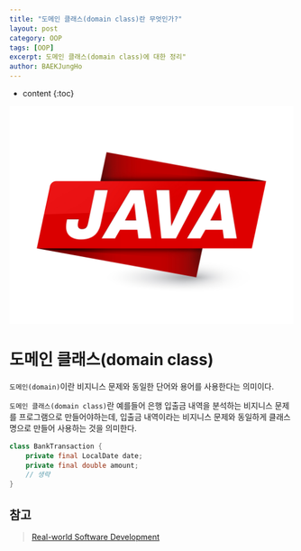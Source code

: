 ```yaml
---
title: "도메인 클래스(domain class)란 무엇인가?"
layout: post
category: OOP
tags: [OOP]
excerpt: 도메인 클래스(domain class)에 대한 정리"
author: BAEKJungHo
---
```


* content
{:toc}

![logo](/images/posts/logo/JAVA.jpg)

# 도메인 클래스(domain class)

`도메인(domain)`이란 비지니스 문제와 동일한 단어와 용어를 사용한다는 의미이다.

`도메인 클래스(domain class)`란 예를들어 은행 입출금 내역을 분석하는 비지니스 문제를 프로그램으로 만들어야하는데,
입출금 내역이라는 비지니스 문제와 동일하게 클래스명으로 만들어 사용하는 것을 의미한다.

```java
class BankTransaction {
    private final LocalDate date;
    private final double amount;
    // 생략
}
```

## 참고

> [Real-world Software Development](#)